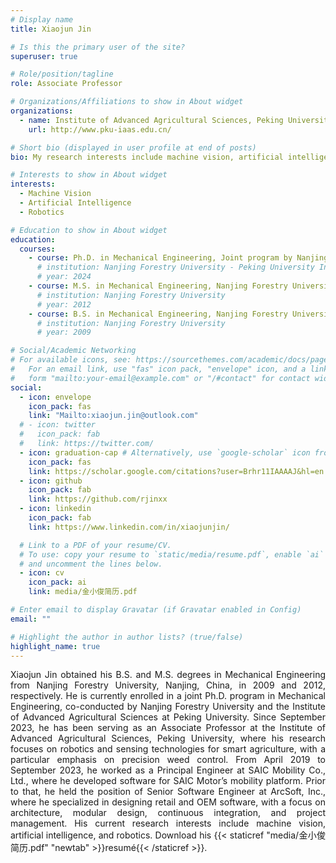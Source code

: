 ```yaml
---
# Display name
title: Xiaojun Jin

# Is this the primary user of the site?
superuser: true

# Role/position/tagline
role: Associate Professor

# Organizations/Affiliations to show in About widget
organizations:
  - name: Institute of Advanced Agricultural Sciences, Peking University
    url: http://www.pku-iaas.edu.cn/

# Short bio (displayed in user profile at end of posts)
bio: My research interests include machine vision, artificial intelligence, and robotics.

# Interests to show in About widget
interests:
  - Machine Vision
  - Artificial Intelligence
  - Robotics

# Education to show in About widget
education:
  courses:
    - course: Ph.D. in Mechanical Engineering, Joint program by Nanjing Forestry University and the Institute of Advanced Agricultural Sciences, Peking University, 2024 (Advisor Dr. Yong Chen and Dr. Jialin Yu)
      # institution: Nanjing Forestry University - Peking University Institute of Advanced Agricultural Sciences
      # year: 2024
    - course: M.S. in Mechanical Engineering, Nanjing Forestry University, 2012 (Advisor <a href="https://jidian.njfu.edu.cn/szdw/js/20211104/i244290.html">Dr. Yong Chen</a >)
      # institution: Nanjing Forestry University
      # year: 2012
    - course: B.S. in Mechanical Engineering, Nanjing Forestry University, 2009
      # institution: Nanjing Forestry University
      # year: 2009

# Social/Academic Networking
# For available icons, see: https://sourcethemes.com/academic/docs/page-builder/#icons
#   For an email link, use "fas" icon pack, "envelope" icon, and a link in the
#   form "mailto:your-email@example.com" or "/#contact" for contact widget.
social:
  - icon: envelope
    icon_pack: fas
    link: "Mailto:xiaojun.jin@outlook.com"
  # - icon: twitter
  #   icon_pack: fab
  #   link: https://twitter.com/
  - icon: graduation-cap # Alternatively, use `google-scholar` icon from `ai` icon pack
    icon_pack: fas
    link: https://scholar.google.com/citations?user=Brhr11IAAAAJ&hl=en
  - icon: github
    icon_pack: fab
    link: https://github.com/rjinxx
  - icon: linkedin
    icon_pack: fab
    link: https://www.linkedin.com/in/xiaojunjin/

  # Link to a PDF of your resume/CV.
  # To use: copy your resume to `static/media/resume.pdf`, enable `ai` icons in `params.toml`,
  # and uncomment the lines below.
  - icon: cv
    icon_pack: ai
    link: media/金小俊简历.pdf

# Enter email to display Gravatar (if Gravatar enabled in Config)
email: ""

# Highlight the author in author lists? (true/false)
highlight_name: true
---
```


<div style="text-align: justify"> Xiaojun Jin obtained his B.S. and M.S. degrees in Mechanical Engineering from Nanjing Forestry University, Nanjing, China, in 2009 and 2012, respectively. He is currently enrolled in a joint Ph.D. program in Mechanical Engineering, co-conducted by Nanjing Forestry University and the Institute of Advanced Agricultural Sciences at Peking University. Since September 2023, he has been serving as an Associate Professor at the Institute of Advanced Agricultural Sciences, Peking University, where his research focuses on robotics and sensing technologies for smart agriculture, with a particular emphasis on precision weed control. From April 2019 to September 2023, he worked as a Principal Engineer at SAIC Mobility Co., Ltd., where he developed software for SAIC Motor’s mobility platform. Prior to that, he held the position of Senior Software Engineer at ArcSoft, Inc., where he specialized in designing retail and OEM software, with a focus on architecture, modular design, continuous integration, and project management. His current research interests include machine vision, artificial intelligence, and robotics. Download his {{< staticref "media/金小俊简历.pdf" "newtab" >}}resumé{{< /staticref >}}. </div>
